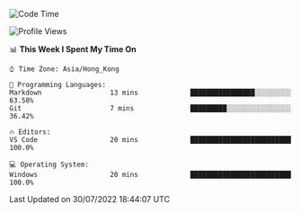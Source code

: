 <!--START_SECTION:waka-->
![Code Time](http://img.shields.io/badge/Code%20Time-21%20hrs%2043%20mins-blue)

![Profile Views](http://img.shields.io/badge/Profile%20Views-0-blue)

📊 **This Week I Spent My Time On** 

```text
⌚︎ Time Zone: Asia/Hong_Kong

💬 Programming Languages: 
Markdown                 13 mins             ████████████████░░░░░░░░░   63.58% 
Git                      7 mins              █████████░░░░░░░░░░░░░░░░   36.42%

🔥 Editors: 
VS Code                  20 mins             █████████████████████████   100.0%

💻 Operating System: 
Windows                  20 mins             █████████████████████████   100.0%

```


 Last Updated on 30/07/2022 18:44:07 UTC
<!--END_SECTION:waka-->
